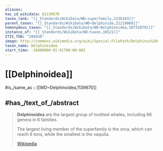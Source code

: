 ```yaml
---
aliases:
has_id_wikidata: Q1139670
taxon_rank: "[[_Standards/WikiData/WD~superfamily,2136103]]"
parent_taxon: "[[_Standards/WikiData/WD~Delphinida,21219068]]"
homonymous_taxon: "[[_Standards/WikiData/WD~Delphinoidea,107310791]]"
instance_of: "[[_Standards/WikiData/WD~taxon,16521]]"
ITIS_TSN: "204920"
image: http://commons.wikimedia.org/wiki/Special:FilePath/Delphinus%20delphis%20with%20calf.jpg
taxon_name: Delphinoidea
start_time: -28000000-01-01T00:00:00Z
---
```


# [[Delphinoidea]] 

#is_/same_as :: [[WD~Delphinoidea,1139670]]

## #has_/text_of_/abstract 

> **Delphinoidea** are the largest group of toothed whales, 
> including 66 genera in 6 families. 
> 
> The largest living member of the superfamily is the orca, 
> which can reach 6 tons, while the smallest is the vaquita.
>
> [Wikipedia](https://en.wikipedia.org/wiki/Delphinoidea) 

